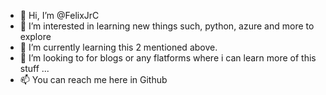 - 👋 Hi, I’m @FelixJrC
- 👀 I’m interested in learning new things such, python, azure and more to explore
- 🌱 I’m currently learning this 2 mentioned above.
- 💞️ I’m looking to for blogs or any flatforms where i can learn more of this stuff ...
- 📫 You can reach me here in Github

<!---
FelixJrC/FelixJrC is a ✨ special ✨ repository because its `README.md` (this file) appears on your GitHub profile.
You can click the Preview link to take a look at your changes.
--->
